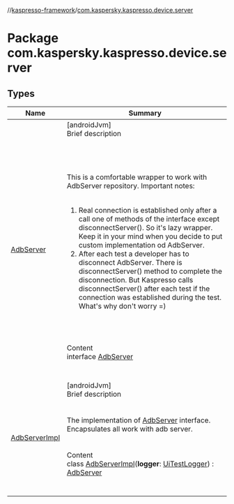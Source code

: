 //[kaspresso-framework](../index.md)/[com.kaspersky.kaspresso.device.server](index.md)



# Package com.kaspersky.kaspresso.device.server  


## Types  
  
|  Name|  Summary| 
|---|---|
| [AdbServer](-adb-server/index.md)| [androidJvm]  <br>Brief description  <br><br><br><br><br>This is a comfortable wrapper to work with AdbServer repository. Important notes:<br><br><ol><li>Real connection is established only after a call one of methods of the interface except disconnectServer(). So it's lazy wrapper. Keep it in your mind when you decide to put custom implementation od AdbServer.</li><li>After each test a developer has to disconnect AdbServer. There is disconnectServer() method to complete the disconnection. But Kaspresso calls disconnectServer() after each test if the connection was established during the test. What's why don't worry =)</li></ol><br><br>  <br>Content  <br>interface [AdbServer](-adb-server/index.md)  <br><br><br>
| [AdbServerImpl](-adb-server-impl/index.md)| [androidJvm]  <br>Brief description  <br><br><br>The implementation of [AdbServer](-adb-server/index.md) interface. Encapsulates all work with adb server.<br><br>  <br>Content  <br>class [AdbServerImpl](-adb-server-impl/index.md)(**logger**: [UiTestLogger](../com.kaspersky.kaspresso.logger/-ui-test-logger/index.md)) : [AdbServer](-adb-server/index.md)  <br><br><br>

